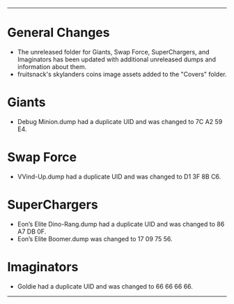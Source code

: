 -------------------------------------------------------------------------------------------------------

# General Changes

- The unreleased folder for Giants, Swap Force, SuperChargers, and Imaginators has been updated with additional unreleased dumps and information about them.
- fruitsnack's skylanders coins image assets added to the "Covers" folder.

# Giants

- Debug Minion.dump had a duplicate UID and was changed to 7C A2 59 E4.

# Swap Force

- VVind-Up.dump had a duplicate UID and was changed to D1 3F 8B C6.

# SuperChargers

- Eon’s Elite Dino-Rang.dump had a duplicate UID and was changed to 86 A7 DB 0F.
- Eon’s Elite Boomer.dump was changed to 17 09 75 56.

# Imaginators

- Goldie had a duplicate UID and was changed to 66 66 66 66.

-------------------------------------------------------------------------------------------------------
